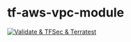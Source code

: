# tf-aws-vpc-module

[![Validate & TFSec & Terratest](https://github.com/lmgsaenz/tf-aws-vpc-module/actions/workflows/validate.yml/badge.svg)](https://github.com/lmgsaenz/tf-aws-vpc-module/actions/workflows/validate.yml)
